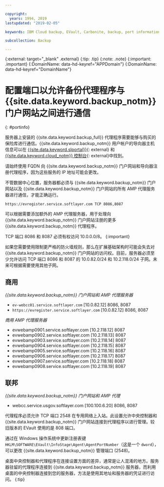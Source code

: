 ```yaml
---

copyright:
  years: 1994, 2019
lastupdated: "2019-02-05"

keywords: IBM Cloud backup, EVault, Carbonite, backup, port information, configure, configuring,

subcollection: Backup

---
```

{:external: target="_blank" .external}
{:tip: .tip}
{:note: .note}
{:important: .important}
{:DomainName: data-hd-keyref="APPDomain"}
{:DomainName: data-hd-keyref="DomainName"}

# 配置端口以允许备份代理程序与 {{site.data.keyword.backup_notm}} 门户网站之间进行通信
{: #portinfo}

服务器上安装的 {{site.data.keyword.backup_full}} 代理程序需要能够与购买的保险库进行通信。{{site.data.keyword.backup_notm}} 用户帐户的导向器主机信息可以在 [{{site.data.keyword.slportal}}](https://control.softlayer.com/){: external} 和 [{{site.data.keyword.cloud_notm}} 控制台](https://{DomainName}){: external}中找到。

请始终使用 FQDN 向 {{site.data.keyword.backup_notm}} 门户网站和导向器注册代理程序，因为这些服务的 IP 地址可能会更改。

不管数据中心位置，服务器都必须与 {{site.data.keyword.backup_notm}} 门户网站以及 {{site.data.keyword.backup_notm}} 门户网站的所有 AMP 代理服务器进行通信，才能正确运行。

```
https://evregister.service.softlayer.com TCP 8086,8087
```

可以根据需要添加额外的 AMP 代理服务器，用于处理向 {{site.data.keyword.backup_notm}} 门户网站注册的更多 {{site.data.keyword.backup_notm}} 代理程序。

TCP 端口 8086 和 8087 必须有权访问 10.0.0.0/8。
{:important}

如果您需要使用限制更严格的防火墙规则，那么在扩展基础架构时可能会失去对 {{site.data.keyword.backup_notm}} 门户网站的访问权。目前，服务器必须至少允许访问 TCP 端口 8086 和 8087 的 10.0.82.0/24 和 10.2.118.0/24 子网。未来可根据需要使用其他子网。

## 商用

*{{site.data.keyword.backup_notm}} 门户网站和 AMP 代理服务器*

- `ev-webcc01.service.softlayer.com` [10.0.82.12] 8086, 8087
- `https://evregister.service.softlayer.com` [10.0.82.12] 8086, 8087

*商用 AMP 代理服务器*

- evwebamp0901.service.softlayer.com [10.2.118.12] 8087
- evwebamp0902.service.softlayer.com [10.2.118.13] 8087
- evwebamp0903.service.softlayer.com [10.2.118.14] 8087
- evwebamp0904.service.softlayer.com [10.2.118.15] 8087
- evwebamp0905.service.softlayer.com [10.2.118.16] 8087
- evwebamp0906.service.softlayer.com [10.2.118.17] 8087
- evwebamp0907.service.softlayer.com [10.2.118.18] 8087
- evwebamp0908.service.softlayer.com [10.2.118.19] 8087

## 联邦

*{{site.data.keyword.backup_notm}} 门户网站和 AMP 代理*

- webcc.service.usgov.softlayer.com [100.100.6.20] 8086, 8087

代理程序必须允许 TCP 端口 2548 在专用网络上入站。此设置允许中央控制器和 {{site.data.keyword.backup_notm}} 门户网站连接到代理程序以进行管理。较旧版本的 EVault 使用的是 808 端口。

通过在 Windows 操作系统中更新注册表键 `HKLM\SOFTWARE\EVault\InfoStage\Agent\AgentPortNumber`（这是一个 `dword`），可以更改 {{site.data.keyword.backup_notm}} 管理端口 (2548)。

桌面中央控制器和代理程序在连接设置方面的差异，通常是让人混淆的地方。服务器驻留的代理程序连接到 {{site.data.keyword.backup_notm}} 服务器，而利用桌面的中央控制器连接到您的服务器，方法是使用其地址和服务器的凭证进行访问。
{:tip}
